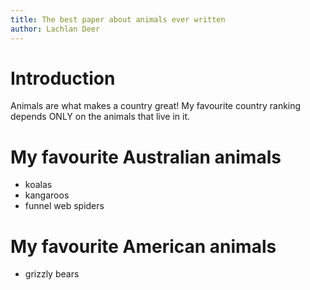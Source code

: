 ```yaml
---
title: The best paper about animals ever written
author: Lachlan Deer
---
```


# Introduction

Animals are what makes a country great!
My favourite country ranking depends ONLY on the animals that live in it.

# My favourite Australian animals

* koalas
* kangaroos
* funnel web spiders

# My favourite American animals

* grizzly bears
